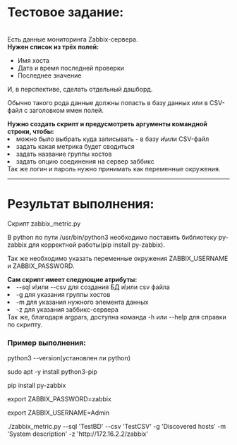 <h1>Тестовое задание:</h1>
<br>Есть данные мониторинга Zabbix-сервера.</br>
<b>Нужен список из трёх полей:</b>
<ul>
	
  <li>Имя хоста</li>
  <li>Дата и время последней проверки</li>
  <li>Последнее значение</li>
</ul>
<p>И, в перспективе, сделать отдельный дашборд.</p>
<p>Обычно такого рода данные должны попасть в базу данных или в CSV-файл с заголовком имен полей.</p>
<b>Нужно создать скрипт и предусмотреть аргументы командной строки, чтобы:</b>
  <li>можно было выбрать куда записывать - в базу и\или CSV-файл</li>
  <li>задать какая метрика будет сводиться</li>
  <li>задать название группы хостов</li>
  <li>задать опцию соединения на сервер заббикс</li>
Так же логин и пароль нужно принимать как переменные окружения.

_______________________________________________________________________________________________


<h1>Результат выполнения:</h1>
Скрипт zabbix_metric.py
<p>В python по пути /usr/bin/python3 необходимо поставить библиотеку py-zabbix для корректной работы(pip install py-zabbix).</p>
<p>Так же необходимо указать переменные окружения ZABBIX_USERNAME и ZABBIX_PASSWORD.</p>
<b>Сам скрипт имеет следующие атрибуты:</b>
<li>--sql и\или --csv для создания БД и\или csv файла</li>
<li>-g для указания группы хостов</li>
<li>-m для указания нужного элемента данных</li>
<li>-z для указания заббикс-сервера</li>
Так же, благодаря argpars, доступна команда -h или --help для справки по скрипту.
<h3>Пример выполнения:</h3
<p>python3 --version(установлен ли python)</p>
<p>sudo apt -y install python3-pip</p>
<p>pip install py-zabbix</p>
<p>export ZABBIX_PASSWORD=zabbix</p>
<p>export ZABBIX_USERNAME=Admin</p>
<p>./zabbix_metric.py --sql 'TestBD' --csv 'TestCSV' -g 'Discovered hosts' -m 'System description' -z 'http://172.16.2.2/zabbix'</p>
